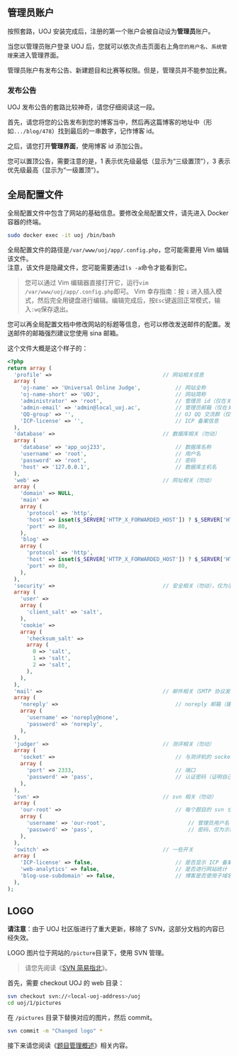 ## 管理员账户

按照套路，UOJ 安装完成后，注册的第一个账户会被自动设为**管理员**账户。

当您以管理员账户登录 UOJ 后，您就可以依次点击页面右上角`您的用户名`、`系统管理`来进入管理界面。

管理员账户有发布公告、新建题目和比赛等权限。但是，管理员并不能参加比赛。

### 发布公告
UOJ 发布公告的套路比较神奇，请您仔细阅读这一段。

首先，请您将您的公告发布到您的博客当中，然后再这篇博客的地址中（形如`.../blog/478`）找到最后的一串数字，记作博客 id。

之后，请您打开**管理界面**，使用博客 id 添加公告。

您可以置顶公告，需要注意的是，1 表示优先级最低（显示为“三级置顶”），3 表示优先级最高（显示为“一级置顶”）。

## 全局配置文件

全局配置文件中包含了网站的基础信息。要修改全局配置文件，请先进入 Docker 容器的终端。

```sh
sudo docker exec -it uoj /bin/bash
```

全局配置文件的路径是`/var/www/uoj/app/.config.php`，您可能需要用 Vim 编辑该文件。  
注意，该文件是隐藏文件，您可能需要通过`ls -a`命令才能看到它。

> 您可以通过 Vim 编辑器直接打开它，运行`vim /var/www/uoj/app/.config.php`即可。
> Vim 幸存指南：按 `i` 进入插入模式，然后完全用键盘进行编辑。编辑完成后，按`Esc`键返回正常模式，输入`:wq`保存退出。

您可以再全局配置文档中修改网站的标题等信息，也可以修改发送邮件的配置。发送邮件的邮箱强烈建议您使用 sina 邮箱。

这个文件大概是这个样子的：

```php
<?php
return array (
  'profile' =>                                   // 网站相关信息
  array (
    'oj-name' => 'Universal Online Judge',           // 网站全称
    'oj-name-short' => 'UOJ',                        // 网站简称
    'administrator' => 'root',                       // 管理员 id（仅在关于中显示）
    'admin-email' => 'admin@local_uoj.ac',           // 管理员邮箱（仅在关于中显示）
    'QQ-group' => '',                                // OJ QQ 交流群（仅在关于中显示）
    'ICP-license' => '',                             // ICP 备案信息
  ),
  'database' =>                                  // 数据库相关（勿动）
  array (
    'database' => 'app_uoj233',                      // 数据库名称
    'username' => 'root',                            // 用户名
    'password' => 'root',                            // 密码
    'host' => '127.0.0.1',                           // 数据库主机名
  ),
  'web' =>                                       // 网址相关（勿动）
  array (
    'domain' => NULL,
    'main' =>
    array (
      'protocol' => 'http',
      'host' => isset($_SERVER['HTTP_X_FORWARDED_HOST']) ? $_SERVER['HTTP_X_FORWARDED_HOST'] : (isset($_SERVER['HTTP_HOST']) ? $_SERVER['HTTP_HOST'] : ''),
      'port' => 80,
    ),
    'blog' =>
    array (
      'protocol' => 'http',
      'host' => isset($_SERVER['HTTP_X_FORWARDED_HOST']) ? $_SERVER['HTTP_X_FORWARDED_HOST'] : (isset($_SERVER['HTTP_HOST']) ? $_SERVER['HTTP_HOST'] : ''),
      'port' => 80,
    ),
  ),
  'security' =>                                  // 安全相关（勿动），仅为示例
  array (
    'user' =>
    array (
      'client_salt' => 'salt',
    ),
    'cookie' =>
    array (
      'checksum_salt' =>
      array (
        0 => 'salt',
        1 => 'salt',
        2 => 'salt',
      ),
    ),
  ),
  'mail' =>                                      // 邮件相关（SMTP 协议发送）
  array (
    'noreply' =>                                     // noreply 邮箱（建议使用 sina 邮箱）
    array (
      'username' => 'noreply@none',
      'password' => 'noreply',
    ),
  ),
  'judger' =>                                    // 测评相关（勿动）
  array (
    'socket' =>                                      // 与测评机的 socket 服务器通讯的设置
    array (
      'port' => 2333,                                // 端口
      'password' => 'pass',                          // 认证密码（证明自己 UOJ 服务器），仅为示例
    ),
  ),
  'svn' =>                                       // svn 相关（勿动）
  array (
    'our-root' =>                                    // 每个题目的 svn 仓库自带的仓库管理员
    array (
      'username' => 'our-root',                          // 管理员用户名
      'password' => 'pass',                              // 密码，仅为示例
    ),
  ),
  'switch' =>                                    // 一些开关
  array (
    'ICP-license' => false,                          // 是否显示 ICP 备案信息（默认为否）
    'web-analytics' => false,                        // 是否进行网站统计（默认为否，记 uoj.ac 名下，想统计自己的得改代码）
    'blog-use-subdomain' => false,                   // 博客是否使用子域名（默认为否，不建议使用）
  ),
);
```

## LOGO

**请注意**：由于 UOJ 社区版进行了重大更新，移除了 SVN，这部分文档的内容已经失效。

LOGO 图片位于网站的`/picture`目录下，使用 SVN 管理。

> 请您先阅读《[SVN 简易指北](https://universaloj.github.io/post/简易svn指北.html)》。

首先，需要 checkout UOJ 的 web 目录：
```sh
svn checkout svn://<local-uoj-address>/uoj
cd uoj/1/pictures
```

在 `/pictures` 目录下替换对应的图片，然后 commit。

```sh
svn commit -m "Changed logo" *
```

接下来请您阅读《[题目管理概述](https://universaloj.github.io/post/题目管理概述.html)》相关内容。